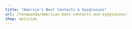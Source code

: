 ```yaml
---
title: "America's Best Contacts & Eyeglasses"
url: /tonawanda/americas-best-contacts-and-eyeglasses/
shop: optician
---
```

